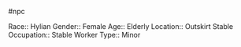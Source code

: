 #npc 

Race:: Hylian
Gender:: Female
Age:: Elderly
Location:: Outskirt Stable
Occupation:: Stable Worker
Type:: Minor
